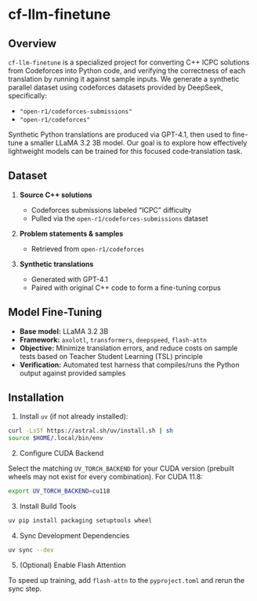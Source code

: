 # cf-llm-finetune

## Overview

`cf-llm-finetune` is a specialized project for converting C++ ICPC solutions from Codeforces into Python code, and verifying the correctness of each translation by running it against sample inputs. We generate a synthetic parallel dataset using codeforces datasets provided by DeepSeek, specifically:
- `"open-r1/codeforces-submissions"`
- `"open-r1/codeforces"`

Synthetic Python translations are produced via GPT-4.1, then used to fine-tune a smaller LLaMA 3.2 3B model. Our goal is to explore how effectively lightweight models can be trained for this focused code‐translation task.

## Dataset

1. **Source C++ solutions**  
   - Codeforces submissions labeled “ICPC” difficulty  
   - Pulled via the `open-r1/codeforces-submissions` dataset

2. **Problem statements & samples**  
   - Retrieved from `open-r1/codeforces`

3. **Synthetic translations**  
   - Generated with GPT-4.1  
   - Paired with original C++ code to form a fine-tuning corpus

## Model Fine-Tuning

- **Base model:** LLaMA 3.2 3B  
- **Framework:** `axolotl`, `transformers`, `deepspeed`, `flash-attn`  
- **Objective:** Minimize translation errors, and reduce costs on sample tests based on Teacher Student Learning (TSL) principle 
- **Verification:** Automated test harness that compiles/runs the Python output against provided samples

## Installation

1. Install `uv` (if not already installed):  
```bash
curl -LsSf https://astral.sh/uv/install.sh | sh
source $HOME/.local/bin/env
```

2. Configure CUDA Backend

Select the matching `UV_TORCH_BACKEND` for your CUDA version (prebuilt wheels may not exist for every combination). For CUDA 11.8:

```bash
export UV_TORCH_BACKEND=cu118
```

3. Install Build Tools

```bash
uv pip install packaging setuptools wheel
```

4. Sync Development Dependencies

```bash
uv sync --dev
```

5. (Optional) Enable Flash Attention

To speed up training, add `flash-attn` to the `pyproject.toml` and rerun the sync step.



